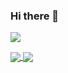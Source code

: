 ### Hi there 👋

![](https://komarev.com/ghpvc/?username=mehboobali98)

<a href="https://github.com/mehboobali98/github-readme-stats">
  <img align="center" src="https://github-readme-stats.vercel.app/api/top-langs/?username=mehboobali98&langs_count=8&layout=compact&show_icons=true&theme=cobalt" />
</a>

<a href="https://github.com/mehboobali98/github-readme-stats">
  <img align="center" src="https://github-readme-stats.vercel.app/api?username=mehboobali98&show_icons=true&layout=compact&theme=cobalt&hide=stars,prs" />
</a>

<!--
[![Top Langs](https://github-readme-stats.vercel.app/api/top-langs/?username=mehboobali98&langs_count=8&layout=compact&show_icons=true&theme=cobalt)](https://github.com/mehboobali98/github-readme-stats)

[![Mehboob Ali's GitHub stats](https://github-readme-stats.vercel.app/api?username=mehboobali98&show_icons=true&layout=compact&theme=cobalt&hide=stars,prs)](https://github.com/mehboobali98/github-readme-stats)
-->

<!--
**mehboobali98/mehboobali98** is a ✨ _special_ ✨ repository because its `README.md` (this file) appears on your GitHub profile.

Here are some ideas to get you started:

- 🔭 I’m currently working on ...
- 🌱 I’m currently learning ...
- 👯 I’m looking to collaborate on ...
- 🤔 I’m looking for help with ...
- 💬 Ask me about ...
- 📫 How to reach me: ...
- 😄 Pronouns: ...
- ⚡ Fun fact: ...
-->
